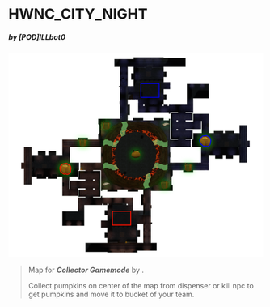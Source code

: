 # HWNC_CITY_NIGHT
##### _by [POD]ILLbot0_

![](../../images/maps/hwnc_city_night.png)

> Map for ***Collector Gamemode*** by .
>
> Collect pumpkins on center of the map from dispenser or kill npc to get pumpkins and move it to bucket of your team.